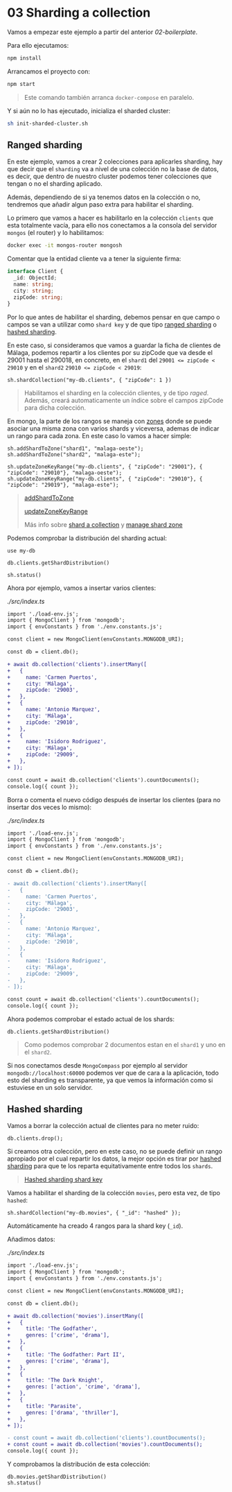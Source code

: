 # 03 Sharding a collection

Vamos a empezar este ejemplo a partir del anterior _02-boilerplate_.

Para ello ejecutamos:

```bash
npm install

```

Arrancamos el proyecto con:

```bash
npm start

```

> Este comando también arranca `docker-compose` en paralelo.

Y si aún no lo has ejecutado, inicializa el sharded cluster:

```bash
sh init-sharded-cluster.sh

```

## Ranged sharding

En este ejemplo, vamos a crear 2 colecciones para aplicarles sharding, hay que decir que el `sharding` va a nivel de una colección no la base de datos, es decir, que dentro de nuestro cluster podemos tener colecciones que tengan o no el sharding aplicado.

Además, dependiendo de si ya tenemos datos en la colección o no, tendremos que añadir algun paso extra para habilitar el sharding.

Lo primero que vamos a hacer es habilitarlo en la colección `clients` que esta totalmente vacía, para ello nos conectamos a la consola del servidor `mongos` (el router) y lo habilitamos:

```bash
docker exec -it mongos-router mongosh

```

Comentar que la entidad cliente va a tener la siguiente firma:

```typescript
interface Client {
  _id: ObjectId;
  name: string;
  city: string;
  zipCode: string;
}

```

Por lo que antes de habilitar el sharding, debemos pensar en que campo o campos se van a utilizar como `shard key` y de que tipo [ranged sharding](https://www.mongodb.com/docs/manual/core/ranged-sharding/#std-label-sharding-ranged) o [hashed sharding](https://www.mongodb.com/docs/manual/core/hashed-sharding/#std-label-sharding-hashed).

En este caso, si consideramos que vamos a guardar la ficha de clientes de Málaga, podemos repartir a los clientes por su zipCode que va desde el 29001 hasta el 290018, en concreto, en el `shard1` del `29001 <= zipCode < 29010` y en el `shard2` `29010 <= zipCode < 29019`:

```mongosh
sh.shardCollection("my-db.clients", { "zipCode": 1 })

```

> Habilitamos el sharding en la colección clientes, y de tipo _raged_. Además, creará automaticamente un índice sobre el campos zipCode para dicha colección.

En mongo, la parte de los rangos se maneja con [zones](https://www.mongodb.com/docs/manual/tutorial/manage-shard-zone/#manage-shard-zones) donde se puede asociar una misma zona con varios shards y viceversa, ademas de indicar un rango para cada zona. En este caso lo vamos a hacer simple:

```mongosh
sh.addShardToZone("shard1", "malaga-oeste");
sh.addShardToZone("shard2", "malaga-este");

sh.updateZoneKeyRange("my-db.clients", { "zipCode": "29001"}, { "zipCode": "29010"}, "malaga-oeste");
sh.updateZoneKeyRange("my-db.clients", { "zipCode": "29010"}, { "zipCode": "29019"}, "malaga-este");

```

> [addShardToZone](https://www.mongodb.com/docs/manual/reference/method/sh.addShardToZone/#mongodb-method-sh.addShardToZone)
>
> [updateZoneKeyRange](https://www.mongodb.com/docs/manual/reference/method/sh.updateZoneKeyRange/#mongodb-method-sh.updateZoneKeyRange)
>
> Más info sobre [shard a collection](https://www.mongodb.com/docs/manual/tutorial/deploy-shard-cluster/#shard-a-collection) y [manage shard zone](https://www.mongodb.com/docs/manual/tutorial/manage-shard-zone/)

Podemos comprobar la distribución del sharding actual:

```mongosh
use my-db

db.clients.getShardDistribution()

sh.status()

```

Ahora por ejemplo, vamos a insertar varios clientes:

_./src/index.ts_

```diff
import './load-env.js';
import { MongoClient } from 'mongodb';
import { envConstants } from './env.constants.js';

const client = new MongoClient(envConstants.MONGODB_URI);

const db = client.db();

+ await db.collection('clients').insertMany([
+   {
+     name: 'Carmen Puertos',
+     city: 'Málaga',
+     zipCode: '29003',
+   },
+   {
+     name: 'Antonio Marquez',
+     city: 'Málaga',
+     zipCode: '29010',
+   },
+   {
+     name: 'Isidoro Rodriguez',
+     city: 'Málaga',
+     zipCode: '29009',
+   },
+ ]);

const count = await db.collection('clients').countDocuments();
console.log({ count });

```

Borra o comenta el nuevo código después de insertar los clientes (para no insertar dos veces lo mismo):

_./src/index.ts_

```diff
import './load-env.js';
import { MongoClient } from 'mongodb';
import { envConstants } from './env.constants.js';

const client = new MongoClient(envConstants.MONGODB_URI);

const db = client.db();

- await db.collection('clients').insertMany([
-   {
-     name: 'Carmen Puertos',
-     city: 'Málaga',
-     zipCode: '29003',
-   },
-   {
-     name: 'Antonio Marquez',
-     city: 'Málaga',
-     zipCode: '29010',
-   },
-   {
-     name: 'Isidoro Rodriguez',
-     city: 'Málaga',
-     zipCode: '29009',
-   },
- ]);

const count = await db.collection('clients').countDocuments();
console.log({ count });

```

Ahora podemos comprobar el estado actual de los shards:

```mongosh
db.clients.getShardDistribution()

```

> Como podemos comprobar 2 documentos estan en el `shard1` y uno en el `shard2`.

Si nos conectamos desde `MongoCompass` por ejemplo al servidor `mongodb://localhost:60000` podemos ver que de cara a la aplicación, todo esto del sharding es transparente, ya que vemos la información como si estuviese en un solo servidor.

## Hashed sharding

Vamos a borrar la colección actual de clientes para no meter ruido:

```mongosh
db.clients.drop();

```

Si creamos otra colección, pero en este caso, no se puede definir un rango apropiado por el cual repartir los datos, la mejor opción es tirar por [hashed sharding](https://www.mongodb.com/docs/manual/core/hashed-sharding/#std-label-sharding-hashed) para que te los reparta equitativamente entre todos los `shards`.

> [Hashed sharding shard key](https://www.mongodb.com/docs/manual/core/hashed-sharding/#hashed-sharding-shard-key)

Vamos a habilitar el sharding de la colección `movies`, pero esta vez, de tipo `hashed`:

```mongosh
sh.shardCollection("my-db.movies", { "_id": "hashed" });

```

Automáticamente ha creado 4 rangos para la shard key (`_id`).

Añadimos datos:

_./src/index.ts_

```diff
import './load-env.js';
import { MongoClient } from 'mongodb';
import { envConstants } from './env.constants.js';

const client = new MongoClient(envConstants.MONGODB_URI);

const db = client.db();

+ await db.collection('movies').insertMany([
+   {
+     title: 'The Godfather',
+     genres: ['crime', 'drama'],
+   },
+   {
+     title: 'The Godfather: Part II',
+     genres: ['crime', 'drama'],
+   },
+   {
+     title: 'The Dark Knight',
+     genres: ['action', 'crime', 'drama'],
+   },
+   {
+     title: 'Parasite',
+     genres: ['drama', 'thriller'],
+   },
+ ]);

- const count = await db.collection('clients').countDocuments();
+ const count = await db.collection('movies').countDocuments();
console.log({ count });

```

Y comprobamos la distribución de esta colección:

```mongosh
db.movies.getShardDistribution()
sh.status()

```
